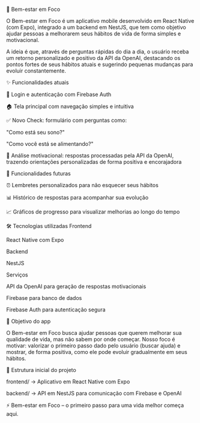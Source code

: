 📱 Bem-estar em Foco

O Bem-estar em Foco é um aplicativo mobile desenvolvido em React Native (com Expo), integrado a um backend em NestJS, que tem como objetivo ajudar pessoas a melhorarem seus hábitos de vida de forma simples e motivacional.

A ideia é que, através de perguntas rápidas do dia a dia, o usuário receba um retorno personalizado e positivo da API da OpenAI, destacando os pontos fortes de seus hábitos atuais e sugerindo pequenas mudanças para evoluir constantemente.

✨ Funcionalidades atuais

🔑 Login e autenticação com Firebase Auth

🏠 Tela principal com navegação simples e intuitiva

✅ Novo Check: formulário com perguntas como:

"Como está seu sono?"

"Como você está se alimentando?"

🤖 Análise motivacional: respostas processadas pela API da OpenAI, trazendo orientações personalizadas de forma positiva e encorajadora

🚀 Funcionalidades futuras

⏰ Lembretes personalizados para não esquecer seus hábitos

📊 Histórico de respostas para acompanhar sua evolução

📈 Gráficos de progresso para visualizar melhorias ao longo do tempo

🛠️ Tecnologias utilizadas
Frontend

React Native com Expo

Backend

NestJS

Serviços

API da OpenAI para geração de respostas motivacionais

Firebase para banco de dados

Firebase Auth para autenticação segura

🎯 Objetivo do app

O Bem-estar em Foco busca ajudar pessoas que querem melhorar sua qualidade de vida, mas não sabem por onde começar.
Nosso foco é motivar: valorizar o primeiro passo dado pelo usuário (buscar ajuda) e mostrar, de forma positiva, como ele pode evoluir gradualmente em seus hábitos.

📌 Estrutura inicial do projeto

frontend/ → Aplicativo em React Native com Expo

backend/ → API em NestJS para comunicação com Firebase e OpenAI

⚡ Bem-estar em Foco – o primeiro passo para uma vida melhor começa aqui.
